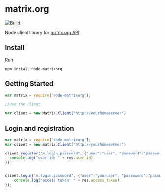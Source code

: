 # matrix.org

[![Build](https://travis-ci.org/scottbarstow/node-matrixorg.png)](https://travis-ci.org/scottbarstow/node-matrixorg)


Node client library for [matrix.org API](http://matrix.org/docs/api/client-server/)

## Install

Run

```
npm install node-matrixorg
```

## Getting Started

```js
var matrix = require('node-matrixorg');

//Use the client

var client = new Matrix.Client("http://yourhomeserver")
```


## Login and registration

```js
var matrix = require('node-matrixorg');
var client = new matrix.Client("http://yourhomeserver")

client.register("m.login.password", {"user":"user", "password":"password"}, function(err, res){
  console.log("user id: " + res.user_id)
})


client.login("m.login.password", {"user":"youruser", "passwword":"password", function(err,res){
	console.log("access token: " + res.access_token)
});


```